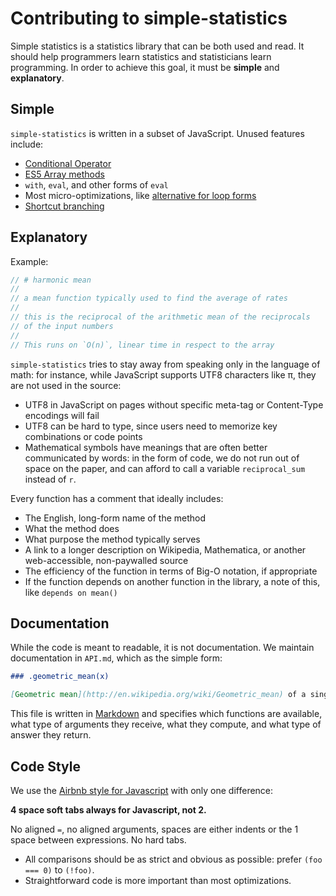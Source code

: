 # Contributing to simple-statistics

Simple statistics is a statistics library that can be both used and read.
It should help programmers learn statistics and statisticians learn programming.
In order to achieve this goal, it must be **simple** and **explanatory**.

## Simple

`simple-statistics` is written in a subset of JavaScript. Unused features
include:

* [Conditional Operator](https://developer.mozilla.org/en-US/docs/Web/JavaScript/Reference/Operators/Conditional_Operator)
* [ES5 Array methods](http://ie.microsoft.com/TestDrive/HTML5/ECMAScript5Array/Default.html)
* `with`, `eval`, and other forms of `eval`
* Most micro-optimizations, like [alternative for loop forms](http://jsperf.com/loops/70)
* [Shortcut branching](http://javascriptweblog.wordpress.com/2010/07/26/no-more-ifs-alternatives-to-statement-branching-in-javascript/)

## Explanatory

Example:

```js
// # harmonic mean
//
// a mean function typically used to find the average of rates
//
// this is the reciprocal of the arithmetic mean of the reciprocals
// of the input numbers
//
// This runs on `O(n)`, linear time in respect to the array
```

`simple-statistics` tries to stay away from speaking only in the language of math:
for instance, while JavaScript supports UTF8 characters like π, they are not used
in the source:

* UTF8 in JavaScript on pages without specific meta-tag or Content-Type encodings will fail
* UTF8 can be hard to type, since users need to memorize key combinations or code points
* Mathematical symbols have meanings that are often better communicated by words:
  in the form of code, we do not run out of space on the paper, and can afford
  to call a variable `reciprocal_sum` instead of `r`.

Every function has a comment that ideally includes:

* The English, long-form name of the method
* What the method does
* What purpose the method typically serves
* A link to a longer description on Wikipedia, Mathematica, or another
  web-accessible, non-paywalled source
* The efficiency of the function in terms of Big-O notation, if appropriate
* If the function depends on another function in the library, a note of this, like
  `depends on mean()`

## Documentation

While the code is meant to readable, it is not documentation. We maintain
documentation in `API.md`, which as the simple form:

```md
### .geometric_mean(x)

[Geometric mean](http://en.wikipedia.org/wiki/Geometric_mean) of a single-dimensional array of **positive** numbers.
```

This file is written in [Markdown](https://daringfireball.net/projects/markdown/) and
specifies which functions are available, what type of arguments they receive,
what they compute, and what type of answer they return.

## Code Style

We use the [Airbnb style for Javascript](https://github.com/airbnb/javascript) with
only one difference:

**4 space soft tabs always for Javascript, not 2.**

No aligned `=`, no aligned arguments, spaces are either indents or the 1
space between expressions. No hard tabs.

* All comparisons should be as strict and obvious as possible: prefer `(foo === 0)` to
  `(!foo)`.
* Straightforward code is more important than most optimizations.
